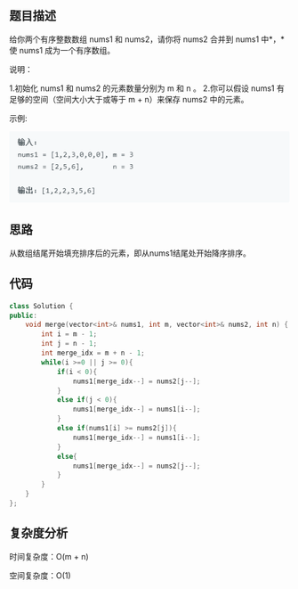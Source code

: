 ## 题目描述

给你两个有序整数数组 nums1 和 nums2，请你将 nums2 合并到 nums1 中*，*使 nums1 成为一个有序数组。

说明：

1.初始化 nums1 和 nums2 的元素数量分别为 m 和 n 。
2.你可以假设 nums1 有足够的空间（空间大小大于或等于 m + n）来保存 nums2 中的元素。

示例:

![image-20200501203755864](./image/image-20200501203755864.png)

## 思路

从数组结尾开始填充排序后的元素，即从nums1结尾处开始降序排序。

## 代码

```cpp
class Solution {
public:
    void merge(vector<int>& nums1, int m, vector<int>& nums2, int n) {
        int i = m - 1;
        int j = n - 1;
        int merge_idx = m + n - 1;
        while(i >=0 || j >= 0){
            if(i < 0){
                nums1[merge_idx--] = nums2[j--];
            }
            else if(j < 0){
                nums1[merge_idx--] = nums1[i--];
            }
            else if(nums1[i] >= nums2[j]){
                nums1[merge_idx--] = nums1[i--];
            }
            else{
                nums1[merge_idx--] = nums2[j--];
            }
        }
    }
};
```

## 复杂度分析

时间复杂度：O(m + n)

空间复杂度：O(1)